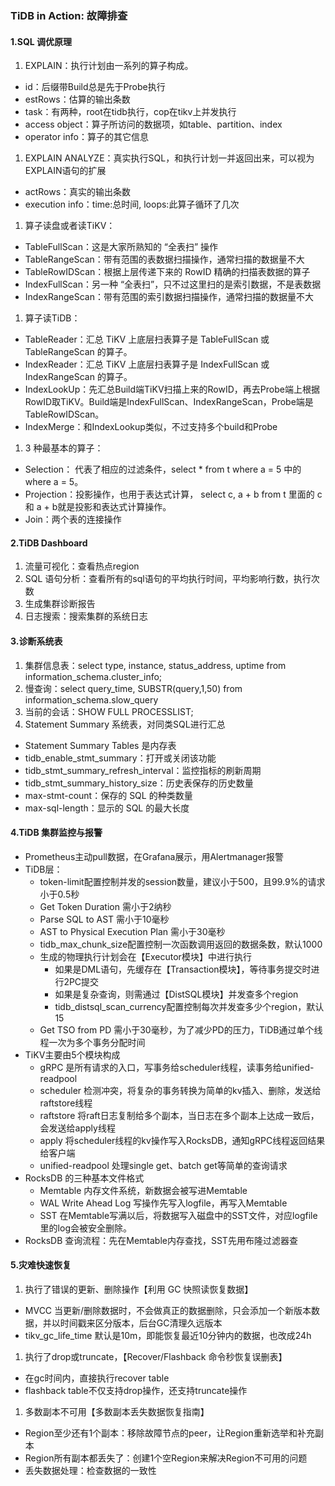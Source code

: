 ### TiDB in Action: 故障排查

#### 1.SQL 调优原理
1. EXPLAIN：执行计划由一系列的算子构成。
  * id：后缀带Build总是先于Probe执行
  * estRows：估算的输出条数
  * task：有两种，root在tidb执行，cop在tikv上并发执行
  * access object：算子所访问的数据项，如table、partition、index
  * operator info：算子的其它信息
1. EXPLAIN ANALYZE：真实执行SQL，和执行计划一并返回出来，可以视为EXPLAIN语句的扩展
  * actRows：真实的输出条数
  * execution info：time:总时间, loops:此算子循环了几次
1. 算子读盘或者读TiKV：
  * TableFullScan：这是大家所熟知的 “全表扫” 操作
  * TableRangeScan：带有范围的表数据扫描操作，通常扫描的数据量不大
  * TableRowIDScan：根据上层传递下来的 RowID 精确的扫描表数据的算子
  * IndexFullScan：另一种 “全表扫”，只不过这里扫的是索引数据，不是表数据
  * IndexRangeScan：带有范围的索引数据扫描操作，通常扫描的数据量不大
1. 算子读TiDB：
  * TableReader：汇总 TiKV 上底层扫表算子是 TableFullScan 或 TableRangeScan 的算子。
  * IndexReader：汇总 TiKV 上底层扫表算子是 IndexFullScan 或 IndexRangeScan 的算子。
  * IndexLookUp：先汇总Build端TiKV扫描上来的RowID，再去Probe端上根据RowID取TiKV。Build端是IndexFullScan、IndexRangeScan，Probe端是TableRowIDScan。
  * IndexMerge：和IndexLookup类似，不过支持多个build和Probe
1. 3 种最基本的算子：
  * Selection： 代表了相应的过滤条件，select * from t where a = 5 中的 where a = 5。
  * Projection：投影操作，也用于表达式计算， select c, a + b from t 里面的 c 和 a + b就是投影和表达式计算操作。
  * Join：两个表的连接操作
  
#### 2.TiDB Dashboard
1. 流量可视化：查看热点region
1. SQL 语句分析：查看所有的sql语句的平均执行时间，平均影响行数，执行次数
1. 生成集群诊断报告
1. 日志搜索：搜索集群的系统日志

#### 3.诊断系统表
1. 集群信息表：select type, instance, status_address, uptime from information_schema.cluster_info;
1. 慢查询：select query_time, SUBSTR(query,1,50) from information_schema.slow_query
1. 当前的会话：SHOW FULL PROCESSLIST;
1. Statement Summary 系统表，对同类SQL进行汇总
  * Statement Summary Tables 是内存表
  * tidb_enable_stmt_summary：打开或关闭该功能
  * tidb_stmt_summary_refresh_interval：监控指标的刷新周期
  * tidb_stmt_summary_history_size：历史表保存的历史数量
  * max-stmt-count：保存的 SQL 的种类数量
  * max-sql-length：显示的 SQL 的最大长度
  
#### 4.TiDB 集群监控与报警
* Prometheus主动pull数据，在Grafana展示，用Alertmanager报警
* TiDB层：
  * token-limit配置控制并发的session数量，建议小于500，且99.9%的请求小于0.5秒
  * Get Token Duration 需小于2纳秒
  * Parse SQL to AST 需小于10毫秒
  * AST to Physical Execution Plan 需小于30毫秒
  * tidb_max_chunk_size配置控制一次函数调用返回的数据条数，默认1000
  * 生成的物理执行计划会在【Executor模块】中进行执行
    * 如果是DML语句，先缓存在【Transaction模块】，等待事务提交时进行2PC提交
    * 如果是复杂查询，则需通过【DistSQL模块】并发查多个region
    * tidb_distsql_scan_currency配置控制每次并发查多少个region，默认15
  * Get TSO from PD 需小于30毫秒，为了减少PD的压力，TiDB通过单个线程一次为多个事务分配时间
* TiKV主要由5个模块构成
  * gRPC 是所有请求的入口，写事务给scheduler线程，读事务给unified-readpool
  * scheduler 检测冲突，将复杂的事务转换为简单的kv插入、删除，发送给raftstore线程
  * raftstore 将raft日志复制给多个副本，当日志在多个副本上达成一致后，会发送给apply线程
  * apply 将scheduler线程的kv操作写入RocksDB，通知gRPC线程返回结果给客户端
  * unified-readpool 处理single get、batch get等简单的查询请求
* RocksDB 的三种基本文件格式
  * Memtable 内存文件系统，新数据会被写进Memtable
  * WAL Write Ahead Log 写操作先写入logfile，再写入Memtable
  * SST 在Memtable写满以后，将数据写入磁盘中的SST文件，对应logfile里的log会被安全删除。
* RocksDB 查询流程：先在Memtable内存查找，SST先用布隆过滤器查

#### 5.灾难快速恢复
1. 执行了错误的更新、删除操作【利用 GC 快照读恢复数据】
  * MVCC 当更新/删除数据时，不会做真正的数据删除，只会添加一个新版本数据，并以时间戳来区分版本，后台GC清理久远版本
  * tikv_gc_life_time 默认是10m，即能恢复最近10分钟内的数据，也改成24h
1. 执行了drop或truncate，【Recover/Flashback 命令秒恢复误删表】
  * 在gc时间内，直接执行recover table
  * flashback table不仅支持drop操作，还支持truncate操作
1. 多数副本不可用【多数副本丢失数据恢复指南】
  * Region至少还有1个副本：移除故障节点的peer，让Region重新选举和补充副本
  * Region所有副本都丢失了：创建1个空Region来解决Region不可用的问题
  * 丢失数据处理：检查数据的一致性






  